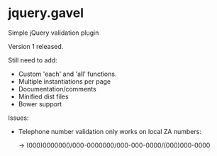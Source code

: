 # jquery.gavel
Simple jQuery validation plugin

Version 1 released.

Still need to add:

* Custom 'each' and 'all' functions.
* Multiple instantiations per page
* Documentation/comments
* Minified dist files
* Bower support

Issues:

* Telephone number validation only works on local ZA numbers:

	-> (000)0000000/000-0000000/000-000-0000/(000)000-0000